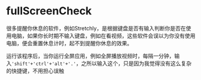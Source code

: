 # fullScreenCheck

很多提醒你休息的软件，例如Stretchly，是根据键盘是否有输入判断你是否在使用电脑，如果你长时期不输入键盘，例如在看视频，这些软件会误以为你没有使用电脑，便会重置休息计时，起不到提醒你休息的效果。

运行该程序后，当你运行全屏应用，例如全屏播放视频时，每隔一分钟，输入`'shift'+'ctrl'+'alt'+'.'`，之所以输入这个，只是因为我觉得没有这么复杂的快捷键，不用担心误触

